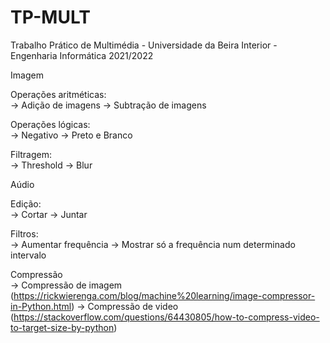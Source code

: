 # TP-MULT
Trabalho Prático de Multimédia - Universidade da Beira Interior - Engenharia Informática 2021/2022

Imagem  

Operações aritméticas:  
-> Adição de imagens
-> Subtração de imagens

Operações lógicas:  
-> Negativo
-> Preto e Branco

Filtragem:  
-> Threshold
-> Blur

Aúdio  

Edição:  
-> Cortar
-> Juntar

Filtros:  
-> Aumentar frequência
-> Mostrar só a frequência num determinado intervalo

Compressão  
-> Compressão de imagem (https://rickwierenga.com/blog/machine%20learning/image-compressor-in-Python.html)
-> Compressão de video (https://stackoverflow.com/questions/64430805/how-to-compress-video-to-target-size-by-python)
